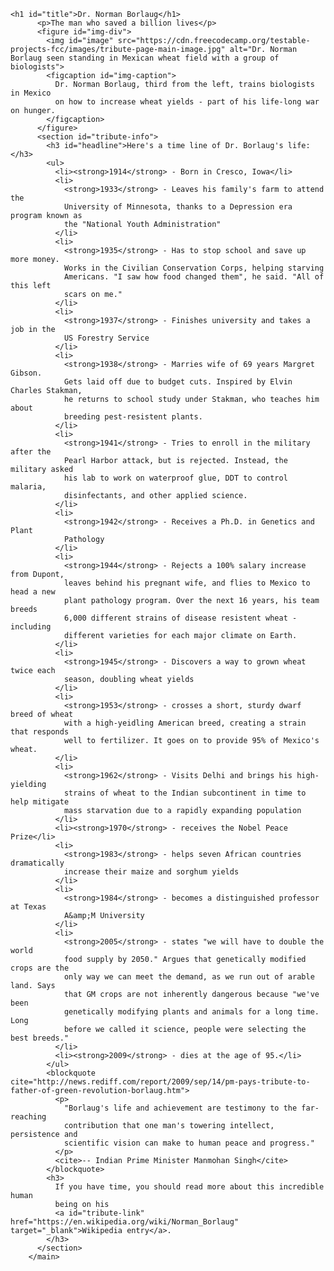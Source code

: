 <!DOCTYPE html>
<html lang="en">
<head>
    <meta charset="UTF-8">
    <meta http-equiv="X-UA-Compatible" content="IE=edge">
    <meta name="viewport" content="width=device-width, initial-scale=1.0">
    <title>Tribute Page</title>
    <link rel="stylesheet" href="styles.css">
</head>
<body>
  <main id="main">
 
    <h1 id="title">Dr. Norman Borlaug</h1>
          <p>The man who saved a billion lives</p>
          <figure id="img-div">
            <img id="image" src="https://cdn.freecodecamp.org/testable-projects-fcc/images/tribute-page-main-image.jpg" alt="Dr. Norman Borlaug seen standing in Mexican wheat field with a group of biologists">
            <figcaption id="img-caption">
              Dr. Norman Borlaug, third from the left, trains biologists in Mexico
              on how to increase wheat yields - part of his life-long war on hunger.
            </figcaption>
          </figure>
          <section id="tribute-info">
            <h3 id="headline">Here's a time line of Dr. Borlaug's life:</h3>
            <ul>
              <li><strong>1914</strong> - Born in Cresco, Iowa</li>
              <li>
                <strong>1933</strong> - Leaves his family's farm to attend the
                University of Minnesota, thanks to a Depression era program known as
                the "National Youth Administration"
              </li>
              <li>
                <strong>1935</strong> - Has to stop school and save up more money.
                Works in the Civilian Conservation Corps, helping starving
                Americans. "I saw how food changed them", he said. "All of this left
                scars on me."
              </li>
              <li>
                <strong>1937</strong> - Finishes university and takes a job in the
                US Forestry Service
              </li>
              <li>
                <strong>1938</strong> - Marries wife of 69 years Margret Gibson.
                Gets laid off due to budget cuts. Inspired by Elvin Charles Stakman,
                he returns to school study under Stakman, who teaches him about
                breeding pest-resistent plants.
              </li>
              <li>
                <strong>1941</strong> - Tries to enroll in the military after the
                Pearl Harbor attack, but is rejected. Instead, the military asked
                his lab to work on waterproof glue, DDT to control malaria,
                disinfectants, and other applied science.
              </li>
              <li>
                <strong>1942</strong> - Receives a Ph.D. in Genetics and Plant
                Pathology
              </li>
              <li>
                <strong>1944</strong> - Rejects a 100% salary increase from Dupont,
                leaves behind his pregnant wife, and flies to Mexico to head a new
                plant pathology program. Over the next 16 years, his team breeds
                6,000 different strains of disease resistent wheat - including
                different varieties for each major climate on Earth.
              </li>
              <li>
                <strong>1945</strong> - Discovers a way to grown wheat twice each
                season, doubling wheat yields
              </li>
              <li>
                <strong>1953</strong> - crosses a short, sturdy dwarf breed of wheat
                with a high-yeidling American breed, creating a strain that responds
                well to fertilizer. It goes on to provide 95% of Mexico's wheat.
              </li>
              <li>
                <strong>1962</strong> - Visits Delhi and brings his high-yielding
                strains of wheat to the Indian subcontinent in time to help mitigate
                mass starvation due to a rapidly expanding population
              </li>
              <li><strong>1970</strong> - receives the Nobel Peace Prize</li>
              <li>
                <strong>1983</strong> - helps seven African countries dramatically
                increase their maize and sorghum yields
              </li>
              <li>
                <strong>1984</strong> - becomes a distinguished professor at Texas
                A&amp;M University
              </li>
              <li>
                <strong>2005</strong> - states "we will have to double the world
                food supply by 2050." Argues that genetically modified crops are the
                only way we can meet the demand, as we run out of arable land. Says
                that GM crops are not inherently dangerous because "we've been
                genetically modifying plants and animals for a long time. Long
                before we called it science, people were selecting the best breeds."
              </li>
              <li><strong>2009</strong> - dies at the age of 95.</li>
            </ul>
            <blockquote cite="http://news.rediff.com/report/2009/sep/14/pm-pays-tribute-to-father-of-green-revolution-borlaug.htm">
              <p>
                "Borlaug's life and achievement are testimony to the far-reaching
                contribution that one man's towering intellect, persistence and
                scientific vision can make to human peace and progress."
              </p>
              <cite>-- Indian Prime Minister Manmohan Singh</cite>
            </blockquote>
            <h3>
              If you have time, you should read more about this incredible human
              being on his
              <a id="tribute-link" href="https://en.wikipedia.org/wiki/Norman_Borlaug" target="_blank">Wikipedia entry</a>.
            </h3>
          </section>
        </main>
</body>
</html>
